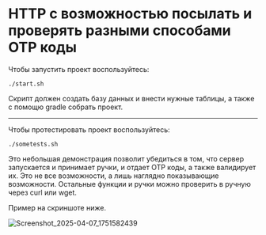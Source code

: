 # HTTP с возможностью посылать и проверять разными способами OTP коды

Чтобы запустить проект воспользуйтесь:
```
./start.sh
```
Скрипт должен создать базу данных и внести нужные таблицы, а также с помощю gradle собрать проект.

------

Чтобы протестировать проект воспользуйтесь:
```
./sometests.sh
```

Это небольшая демонстрация позволит убедиться в том, что сервер запускается и принимает ручки, и отдает OTP коды, а также валидирует их. Это не все возможности, а лишь наглядно показывающие возможности. Остальные функции и ручки можно проверить в ручную через curl или wget.

Пример на скриншоте ниже.

![Screenshot_2025-04-07_1751582439](https://github.com/user-attachments/assets/293c24f8-2f47-4af4-ac8a-87507da675e2)
